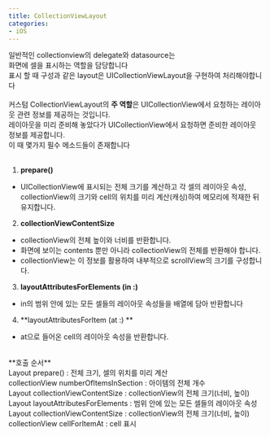 ```yaml
---
title: CollectionViewLayout
categories:
- iOS
---
```


일반적인 collectionview의 delegate와 datasource는<br>
화면에 셀을 표시하는 역할을 담당합니다<br>
표시 할 때 구성과 같은 layout은 UICollectionViewLayout을 구현하여 처리해야합니다<br>
<br>
커스텀 CollectionViewLayout의 **주 역할**은 UICollectionView에서 요청하는 레이아웃 관련 정보를 제공하는 것입니다.<br>
레이아웃을 미리 준비해 놓았다가 UICollectionView에서 요청하면 준비한 레이아웃 정보를 제공합니다.<br>
이 때 몇가지 필수 메소드들이 존재합니다<br>
<br>
1. **prepare()**
- UICollectionView에 표시되는 전체 크기를 계산하고 각 셀의 레이아웃 속성, collectionView의 크기와 cell의 위치를 미리 계산(캐싱)하여 메모리에 적재한 뒤 유지합니다.
2. **collectionViewContentSize**
- collectionView의 전체 높이와 너비를 반환합니다.
- 화면에 보이는 contents 뿐만 아니라 collectionView의 전체를 반환해야 합니다.
- collectionView는 이 정보를 활용하여 내부적으로 scrollView의 크기를 구성합니다.
3. **layoutAttributesForElements (in :)**
- in의 범위 안에 있는 모든 셀들의 레이아웃 속성들을 배열에 담아 반환합니다
4. **layoutAttributesForItem (at :) **
- at으로 들어온 cell의 레이아웃 속성을 반환합니다.

<br>
**호출 순서**<br>
Layout prepare() : 전체 크기, 셀의 위치를 미리 계산<br>
collectionView numberOfItemsInSection : 아이템의 전체 개수<br>
Layout collectionViewContentSize : collectionView의 전체 크기(너비, 높이)<br>
Layout layoutAttributesForElements : 범위 안에 있는 모든 셀들의 레이아웃 속성<br>
Layout collectionViewContentSize :  collectionView의 전체 크기(너비, 높이)<br>
collectionView cellForItemAt : cell 표시<br>

